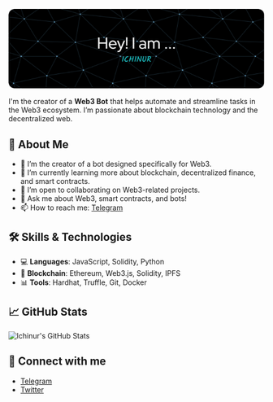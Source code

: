 ![ICHINUR](https://github.com/ichinur/ichinur/blob/main/github-header.png)


I'm the creator of a **Web3 Bot** that helps automate and streamline tasks in the Web3 ecosystem. I’m passionate about blockchain technology and the decentralized web.

## 🚀 About Me
- 🔭 I’m the creator of a bot designed specifically for Web3.
- 🌱 I’m currently learning more about blockchain, decentralized finance, and smart contracts.
- 👯 I’m open to collaborating on Web3-related projects.
- 💬 Ask me about Web3, smart contracts, and bots!
- 📫 How to reach me: [Telegram](https://t.me/litbrother)

## 🛠️ Skills & Technologies
- 💻 **Languages**: JavaScript, Solidity, Python
- 🔗 **Blockchain**: Ethereum, Web3.js, Solidity, IPFS
- 📊 **Tools**: Hardhat, Truffle, Git, Docker

## 📈 GitHub Stats
![Ichinur's GitHub Stats](https://github-readme-stats.vercel.app/api?username=ichinur&show_icons=true&hide_title=true&count_private=true&hide=prs&theme=radical)

## 🔗 Connect with me
- [Telegram](https://t.me/litbrother)
- [Twitter](https://twitter.com/milowskisol)
